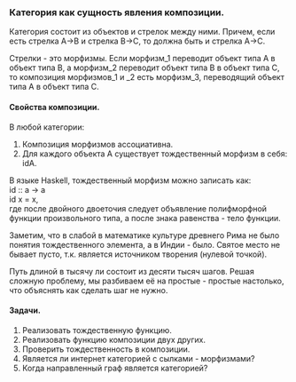 ### Категория как сущность явления композиции. 

Категория состоит из объектов и стрелок между ними. Причем, если есть стрелка A->B и стрелка B->C, то должна быть и стрелка A->C.  

Стрелки - это морфизмы. Если морфизм_1 переводит объект типа А в объект типа B, а морфизм_2 переводит объект типа B в объект типа C, то композиция морфизмов_1 и _2 есть морфизм_3, переводящий объект типа А в объект типа С. 

#### Свойства композиции.
В любой категории:
1. Композиция морфизмов ассоциативна.
2. Для каждого объекта A существует тождественный морфизм в себя: idA. 

В языке Haskell, тождественный морфизм можно записать как:  
id :: a -> a  
id x = x,   
где после двойного двоеточия следует объявление полифморфной функции произвольного типа, а после знака равенства - тело функции.

Заметим, что в слабой в математике культуре древнего Рима не было понятия тождественного элемента, а в Индии - было. Святое место не бывает пусто, т.к. является источником творения (нулевой точкой).  

Путь длиной в тысячу ли состоит из десяти тысяч шагов. Решая сложную проблему, мы разбиваем её на простые - простые настолько, что объяснять как сделать шаг не нужно.

#### Задачи.
1. Реализовать тождественную функцию.
2. Реализовать функцию композиции двух других.
3. Проверить тождественность в композиции.
4. Является ли интернет категорией с сылками - морфизмами?
5. Когда направленный граф является категорией?
